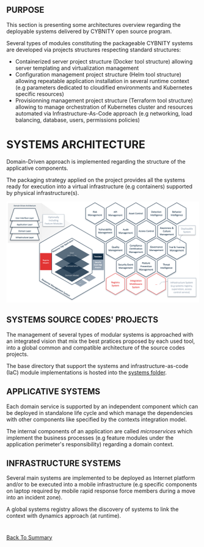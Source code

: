 ## PURPOSE
This section is presenting some architectures overview regarding the deployable systems delivered by CYBNITY open source program.

Several types of modules constituting the packageable CYBNITY systems are developed via projects structures respecting standard structures:
- Containerized server project structure (Docker tool structure) allowing server templating and virtualization management
- Configuration management project structure (Helm tool structure) allowing repeatable application installation in several runtime context (e.g parameters dedicated to cloudified environments and Kubernetes specific resources)
- Provisionning management project structure (Terraform tool structure) allowing to manage orchestration of Kubernetes cluster and resources automated via Infrastructure-As-Code approach (e.g networking, load balancing, database, users, permissions policies)

# SYSTEMS ARCHITECTURE
Domain-Driven approach is implemented regarding the structure of the applicative components.

The packaging strategy applied on the project provides all the systems ready for execution into a virtual infrastructure (e.g containers) supported by physical infrastructure(s).

![image](systems-architecture.png)

## SYSTEMS SOURCE CODES' PROJECTS
The management of several types of modular systems is approached with an integrated vision that mix the best pratices proposed by each used tool, into a global common and compatible architecture of the source codes projects.

The base directory that support the systems and infrastructure-as-code (IaC) module implementations is hosted into the [systems folder](/implementations-line/systems/README.md).

## APPLICATIVE SYSTEMS
Each domain service is supported by an independent component which can be deployed in standalone life cycle and which manage the dependencies with other components like specified by the contexts integration model.

The internal components of an application are called *microservices* which implement the business processes (e.g feature modules under the application perimeter's responsibility) regarding a domain context.

## INFRASTRUCTURE SYSTEMS
Several main systems are implemented to be deployed as Internet platform and/or to be executed into a mobile infrastructure (e.g specific components on laptop required by mobile rapid response force members during a move into an incident zone).

A global systems registry allows the discovery of systems to link the context with dynamics approach (at runtime).

#
[Back To Summary](../README.md)
